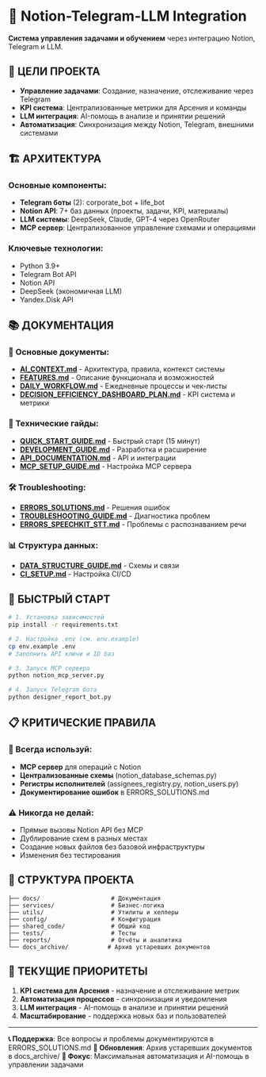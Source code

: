# 🤖 Notion-Telegram-LLM Integration

**Система управления задачами и обучением** через интеграцию Notion, Telegram и LLM.

## 🎯 ЦЕЛИ ПРОЕКТА

- **Управление задачами**: Создание, назначение, отслеживание через Telegram
- **KPI система**: Централизованные метрики для Арсения и команды
- **LLM интеграция**: AI-помощь в анализе и принятии решений
- **Автоматизация**: Синхронизация между Notion, Telegram, внешними системами

## 🏗️ АРХИТЕКТУРА

### Основные компоненты:
- **Telegram боты** (2): corporate_bot + life_bot
- **Notion API**: 7+ баз данных (проекты, задачи, KPI, материалы)
- **LLM системы**: DeepSeek, Claude, GPT-4 через OpenRouter
- **MCP сервер**: Централизованное управление схемами и операциями

### Ключевые технологии:
- Python 3.9+
- Telegram Bot API
- Notion API
- DeepSeek (экономичная LLM)
- Yandex.Disk API

## 📚 ДОКУМЕНТАЦИЯ

### 🎯 Основные документы:
- **[AI_CONTEXT.md](AI_CONTEXT.md)** - Архитектура, правила, контекст системы
- **[FEATURES.md](FEATURES.md)** - Описание функционала и возможностей
- **[DAILY_WORKFLOW.md](DAILY_WORKFLOW.md)** - Ежедневные процессы и чек-листы
- **[DECISION_EFFICIENCY_DASHBOARD_PLAN.md](DECISION_EFFICIENCY_DASHBOARD_PLAN.md)** - KPI система и метрики

### 🔧 Технические гайды:
- **[QUICK_START_GUIDE.md](QUICK_START_GUIDE.md)** - Быстрый старт (15 минут)
- **[DEVELOPMENT_GUIDE.md](DEVELOPMENT_GUIDE.md)** - Разработка и расширение
- **[API_DOCUMENTATION.md](API_DOCUMENTATION.md)** - API и интеграции
- **[MCP_SETUP_GUIDE.md](MCP_SETUP_GUIDE.md)** - Настройка MCP сервера

### 🛠️ Troubleshooting:
- **[ERRORS_SOLUTIONS.md](ERRORS_SOLUTIONS.md)** - Решения ошибок
- **[TROUBLESHOOTING_GUIDE.md](TROUBLESHOOTING_GUIDE.md)** - Диагностика проблем
- **[ERRORS_SPEECHKIT_STT.md](ERRORS_SPEECHKIT_STT.md)** - Проблемы с распознаванием речи

### 📊 Структура данных:
- **[DATA_STRUCTURE_GUIDE.md](DATA_STRUCTURE_GUIDE.md)** - Схемы и связи
- **[CI_SETUP.md](CI_SETUP.md)** - Настройка CI/CD

## 🚀 БЫСТРЫЙ СТАРТ

```bash
# 1. Установка зависимостей
pip install -r requirements.txt

# 2. Настройка .env (см. env.example)
cp env.example .env
# Заполнить API ключи и ID баз

# 3. Запуск MCP сервера
python notion_mcp_server.py

# 4. Запуск Telegram бота
python designer_report_bot.py
```

## 📋 КРИТИЧЕСКИЕ ПРАВИЛА

### 🔄 Всегда используй:
- **MCP сервер** для операций с Notion
- **Централизованные схемы** (notion_database_schemas.py)
- **Регистры исполнителей** (assignees_registry.py, notion_users.py)
- **Документирование ошибок** в ERRORS_SOLUTIONS.md

### ⚠️ Никогда не делай:
- Прямые вызовы Notion API без MCP
- Дублирование схем в разных местах
- Создание новых файлов без базовой инфраструктуры
- Изменения без тестирования

## 📁 СТРУКТУРА ПРОЕКТА

```
├── docs/                    # Документация
├── services/                # Бизнес-логика
├── utils/                   # Утилиты и хелперы
├── config/                  # Конфигурация
├── shared_code/             # Общий код
├── tests/                   # Тесты
├── reports/                 # Отчёты и аналитика
└── docs_archive/           # Архив устаревших документов
```

## 🎯 ТЕКУЩИЕ ПРИОРИТЕТЫ

1. **KPI система для Арсения** - назначение и отслеживание метрик
2. **Автоматизация процессов** - синхронизация и уведомления
3. **LLM интеграция** - AI-помощь в анализе и принятии решений
4. **Масштабирование** - поддержка новых баз и пользователей

---

**📞 Поддержка**: Все вопросы и проблемы документируются в ERRORS_SOLUTIONS.md
**🔄 Обновления**: Архив устаревших документов в docs_archive/
**🎯 Фокус**: Максимальная автоматизация и AI-помощь в управлении задачами 